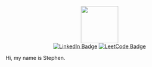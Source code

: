<div id="header" align="center">
  <img src="https://i.giphy.com/media/v1.Y2lkPTc5MGI3NjExYnJuOGpnbDhwZXgxM3Q4YW5xbGdpZDZ0aWh0aG1kYjl4bWRpYmtmcSZlcD12MV9pbnRlcm5hbF9naWZfYnlfaWQmY3Q9Zw/1vlBgKjXEz1jTtsuiH/giphy.gif" width="100"/>
  <div id="badges">
    <a href="https://www.linkedin.com/in/stw51924"><img src="https://img.shields.io/badge/LinkedIn-blue?style=for-the-badge&logo=linkedin&logoColor=white" alt="LinkedIn Badge"/></a>
    <a href="https://leetcode.com/u/chspur/"><img src="https://img.shields.io/badge/LeetCode-black?style=for-the-badge&logo=LeetCode&logoColor=orange" alt="LeetCode Badge"/></a>
  </div>
</div>

Hi, my name is Stephen.
